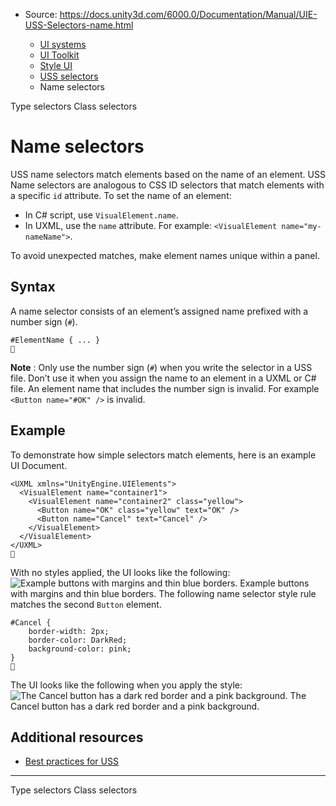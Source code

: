 * Source: https://docs.unity3d.com/6000.0/Documentation/Manual/UIE-USS-Selectors-name.html

  * [UI systems](https://docs.unity3d.com/6000.0/Documentation/Manual/UIToolkits.html)
  * [UI Toolkit](https://docs.unity3d.com/6000.0/Documentation/Manual/UIElements.html)
  * [Style UI](https://docs.unity3d.com/6000.0/Documentation/Manual/UIE-USS.html)
  * [USS selectors](https://docs.unity3d.com/6000.0/Documentation/Manual/UIE-USS-Selectors.html)
  * Name selectors


[](https://docs.unity3d.com/6000.0/Documentation/Manual/UIE-USS-Selectors-type.html)
Type selectors
[](https://docs.unity3d.com/6000.0/Documentation/Manual/UIE-USS-Selectors-class.html)
Class selectors
# Name selectors
USS name selectors match elements based on the name of an element. USS Name selectors are analogous to CSS ID selectors that match elements with a specific `id` attribute.
To set the name of an element:
  * In C# script, use `VisualElement.name`.
  * In UXML, use the `name` attribute. For example: `<VisualElement name="my-nameName">`.


To avoid unexpected matches, make element names unique within a panel.
## Syntax
A name selector consists of an element’s assigned name prefixed with a number sign (`#`).
```
#ElementName { ... }

```

**Note** : Only use the number sign (`#`) when you write the selector in a USS file. Don’t use it when you assign the name to an element in a UXML or C# file. An element name that includes the number sign is invalid. For example `<Button name="#OK" />` is invalid.
## Example
To demonstrate how simple selectors match elements, here is an example UI Document.
```
<UXML xmlns="UnityEngine.UIElements">
  <VisualElement name="container1">
    <VisualElement name="container2" class="yellow">
      <Button name="OK" class="yellow" text="OK" />
      <Button name="Cancel" text="Cancel" />
    </VisualElement>
  </VisualElement>
</UXML>

```

With no styles applied, the UI looks like the following:
![Example buttons with margins and thin blue borders.](https://docs.unity3d.com/6000.0/Documentation/uploads/Main/uss-selectors-nostyle.png) Example buttons with margins and thin blue borders.
The following name selector style rule matches the second `Button` element.
```
#Cancel {
    border-width: 2px;
    border-color: DarkRed;
    background-color: pink;
}

```

The UI looks like the following when you apply the style:
![The Cancel button has a dark red border and a pink background.](https://docs.unity3d.com/6000.0/Documentation/uploads/Main/uss-selectors-name.png) The Cancel button has a dark red border and a pink background.
## Additional resources
  * [Best practices for USS](https://docs.unity3d.com/6000.0/Documentation/Manual/UIE-USS-WritingStyleSheets.html)


* * *
[](https://docs.unity3d.com/6000.0/Documentation/Manual/UIE-USS-Selectors-type.html)
Type selectors
[](https://docs.unity3d.com/6000.0/Documentation/Manual/UIE-USS-Selectors-class.html)
Class selectors
